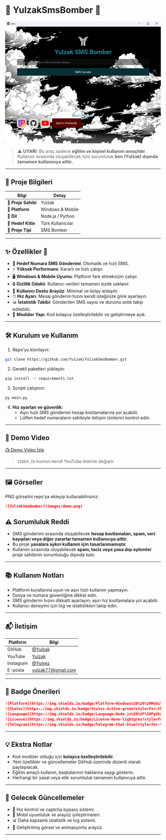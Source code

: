 # 🎯 YulzakSmsBomber 🚀
![Banner](images/demo.png)

> ⚠ **UYARI:** Bu araç sadece **eğitim ve kişisel kullanım amaçlıdır**. Kullanım sırasında oluşabilecek tüm sorumluluk **ben (Yulzak) dışında tamamen kullanıcıya aittir.**

---

## 🌟 Proje Bilgileri

| Bilgi | Detay |
|-------|-------|
| 🔹 **Proje Sahibi** | Yulzak |
| 🔹 **Platform** | Windows & Mobile |
| 🔹 **Dil** | Node.js / Python |
| 🔹 **Hedef Kitle** | Türk Kullanıcılar |
| 🔹 **Proje Tipi** | SMS Bomber |

---

## ✨ Özellikler 🚀

- 📲 **Hedef Numara SMS Gönderimi**: Otomatik ve hızlı SMS.
- ⚡ **Yüksek Performans**: Kararlı ve hızlı çalışır.
- 🖥 **Windows & Mobile Uyumu**: Platform fark etmeksizin çalışır.
- 🔒 **Gizlilik Odaklı**: Kullanıcı verileri tamamen sizde saklanır.
- 🎨 **Kullanıcı Dostu Arayüz**: Minimal ve kolay anlaşılır.
- ⏱ **Hız Ayarı**: Mesaj gönderim hızını kendi isteğinize göre ayarlayın.
- 📊 **İstatistik Takibi**: Gönderilen SMS sayısı ve durumu anlık takip edilebilir.
- 🧩 **Modüler Yapı**: Kod kolayca özelleştirilebilir ve geliştirmeye açık.

---

## 🛠 Kurulum ve Kullanım

1. Repo’yu klonlayın:  
```bash
git clone https://github.com/Yulzak/YulzakSmsBomber.git
```

2. Gerekli paketleri yükleyin:  
```bash
pip install -r requirements.txt
``` 

3. Scripti çalıştırın:  
```bash
py main.py
```

4. **Hız ayarları ve güvenlik:**  
   - Aşırı hızlı SMS gönderimi hesap kısıtlamalarına yol açabilir.  
   - Lütfen hedef numaraların sahibiyle iletişim izinlerini kontrol edin.

---

## 🎥 Demo Video

[📺 Demo Video İzle](https://youtube.com/watch?v=VIDEO_ID)  
> `VIDEO_ID` kısmını kendi YouTube linkinle değiştir.

---

## 🖼 Görseller

PNG görselini repo’ya ekleyip kullanabilirsiniz:  

```markdown
![YulzakSmsBomber](images/demo.png)
```

## ⚠ Sorumluluk Reddi

- SMS gönderimi sırasında oluşabilecek **hesap kısıtlamaları, spam, veri kayıpları veya diğer zararlar tamamen kullanıcıya aittir.**
- Bu proje **yasalara aykırı kullanım için tasarlanmamıştır.**
- Kullanım sırasında oluşabilecek **spam, taciz veya yasa dışı eylemler** proje sahibinin sorumluluğu dışında kalır.

---

## 📚 Kullanım Notları

- Platform kurallarına uyun ve aşırı hızlı kullanım yapmayın.
- Dosya ve numara güvenliğine dikkat edin.
- SMS gönderim hızını dikkatli ayarlayın; aşırı hız kısıtlamalara yol açabilir.
- Kullanıcı deneyimi için log ve istatistikleri takip edin.

---

## 📬 İletişim

| Platform | Bilgi |
|----------|-------|
| GitHub   | [@Yulzak](https://github.com/Yulzak) |
| YouTube  | [Yulzak](https://youtube.com/@Yulzak) |
| Instagram| [@Yulvez](https://instagram.com/yulvez) |
| E-posta  | yulzak77@gmail.com |

---

## 🏅 Badge Önerileri

```markdown
![Platform](https://img.shields.io/badge/Platform-Windows%20%26%20Mobile-blue?style=for-the-badge&logo=windows)
![Status](https://img.shields.io/badge/Status-Active-green?style=for-the-badge&logo=check)
![Language](https://img.shields.io/badge/Language-Node.js%20%2F%20Python-yellow?style=for-the-badge&logo=python)
![License](https://img.shields.io/badge/License-None-lightgrey?style=for-the-badge)
![Telegram](https://img.shields.io/badge/Telegram-Chat-blue?style=for-the-badge&logo=telegram)
```

---

## 💡 Ekstra Notlar

- Kod modüler olduğu için **kolayca özelleştirilebilir**.
- Yeni özellikler ve güncellemeler GitHub üzerinde düzenli olarak paylaşılacak.
- Eğitim amaçlı kullanın, başkalarının haklarına saygı gösterin.
- Herhangi bir yasal veya etik sorumluluk tamamen kullanıcıya aittir.

---

## 🔮 Gelecek Güncellemeler

- 🚀 Hız kontrol ve captcha bypass sistemi.  
- 📱 Mobil uyumluluk ve arayüz iyileştirmeleri.  
- 📊 Daha kapsamlı istatistik ve log sistemi.  
- 🎨 Geliştirilmiş görsel ve animasyonlu arayüz.

---

